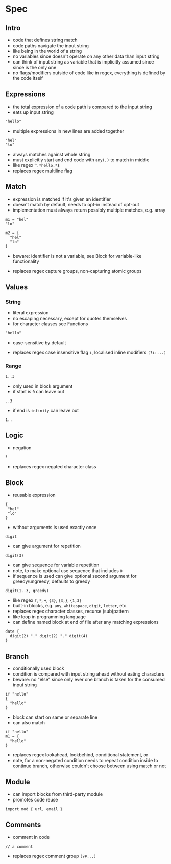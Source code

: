 # Spec



## Intro

- code that defines string match
- code paths navigate the input string
- like being in the world of a string
- no variables since doesn't operate on any other data than input string
- can think of input string as variable that is implicitly assumed since since is the only one 
- no flags/modifiers outside of code like in regex, everything is defined by the code itself



## Expressions

- the total expression of a code path is compared to the input string
- eats up input string

```
"hello"
```

- multiple expressions in new lines are added together

```
"hel"
"lo"
```

- always matches against whole string 
- must explicitly start and end code with `any(,)` to match in middle
- like regex `^.*hello.*$`
- replaces regex multiline flag



## Match

- expression is matched if it's given an identifier
- doesn't match by default, needs to opt-in instead of opt-out
- implementation must always return possibly multiple matches, e.g. array

```
m1 = "hel"
"lo"
```

```
m2 = {
  "hel"
  "lo"
}
```

- beware: identifier is not a variable, see Block for variable-like functionality
<!-- todo: name makes no sense if within repeated block since can match multiple times... -->
- replaces regex capture groups, non-capturing atomic groups
<!-- todo: does this really cover all grouping functionality of regex? -->



## Values

### String

- literal expression
- no escaping necessary, except for quotes themselves
- for character classes see Functions

```
"hello"
```

- case-sensitive by default
<!-- todo: how to do it case insensitively? methods on object? would be hard for blocks. Function? Would look weird. -->
- replaces regex case insensitive flag `i`, localised inline modifiers `(?i:...)`

### Range

```
1..3
```

- only used in block argument
- if start is `0` can leave out

```
..3
```

- if end is `infinity` can leave out

```
1..
```

<!-- todo: allow user to define custom sequence, e.g. odd numbers, etc. would require full-blown programming language? -->



## Logic

- negation

```
!
```

- replaces regex negated character class



## Block

- reusable expression

```
{
 "hel"
 "lo"
}
```

- without arguments is used exactly once

```
digit
```

- can give argument for repetition

```
digit(3)
```

- can give sequence for variable repetition
- note, to make optional use sequence that includes `0`
- if sequence is used can give optional second argument for greedy/ungreedy, defaults to greedy

```
digit(1..3, greedy)
```

- like regex `?`, `*`, `+`, `{3}`, `{3,}`, `{1,3}` 
- built-in blocks, e.g. `any`, `whitespace`, `digit`, `letter`, etc.
- replaces regex character classes, recurse (sub)pattern
- like loop in programming language
- can define named block at end of file after any matching expressions

```
date {
  digit(2) "." digit(2) "." digit(4)
}
```

<!-- todo: multiple matches anywhere in string? can't just use block since requires knowledge of structure... can't just repeat whole thing because fixes start and end
- replaces regex global flag
-->



## Branch

- conditionally used block
- condition is compared with input string ahead without eating characters
- beware: no "else" since only ever one branch is taken for the consumed input string

```
if "hello"
{
  "hello" 
}
```

- block can start on same or separate line
- can also match

```
if "hello"
m1 = {
  "hello"
}
```

<!-- todo: needs to wrap in block to match the whole, e.g. `(a|b)`? -->
- replaces regex lookahead, lookbehind, conditional statement, or
- note, for a non-negated condition needs to repeat condition inside to continue branch, otherwise couldn't choose between using match or not



## Module

- can import blocks from third-party module
- promotes code reuse

```
import mod { url, email }
```



## Comments

- comment in code

```
// a comment
```

- replaces regex comment group `(?#...)`
